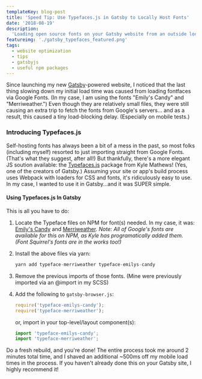 ```yaml
---
templateKey: blog-post
title: 'Speed Tip: Use Typefaces.js in Gatsby to Locally Host Fonts'
date: '2018-08-19'
description:
  'Loading open source fonts on your Gatsby website from an outside location? Speed up your load times by self-hosting those fonts via the Typefaces.js package!'
featureimg: './gatsby_typefaces_featured.png'
tags:
  - website optimization
  - tips
  - gatsbyjs
  - useful npm packages
---
```


Since launching my new [Gatsby](https://next.gatsbyjs.org)-powered website, I noticed that the last thing slowing down my initial load time was caused from loading fontfaces via Google Fonts. (In my case, I am using the fonts "Emily's Candy" and "Merriweather.") Even though they are relatively small files, they were still causing an extra trip to fetch the fonts from Google's servers... and as a result, this caused a tiny load-blocking delay. (Especially on mobile tests.)

### Introducing Typefaces.js

Self-hosting fonts has always been a bit of a mess in the past, so most folks (including myself) resorted to just importing straight from Google Fonts. (That's what they suggest, after all!) But thankfully, there's a more elegant JS soution available: the [Typefaces.js](https://github.com/KyleAMathews/typefaces) package from Kyle Mathews! (Yes, one of the creators of Gatsby.) Assuming your site or app's build process uses Webpack with loaders for CSS and fonts, it's ridiculously easy to use. In my case, I wanted to use it in Gatsby...and it was SUPER simple.

#### Using Typefaces.js In Gatsby

This is all you have to do:

1. Locate the Typeface files on NPM for font(s) needed. In my case, it was: [Emily's Candy](https://www.npmjs.com/package/typeface-emilys-candy) and [Merriweather](https://www.npmjs.com/package/typeface-merriweather). _Note: All of Google's fonts are available for this on NPM, as Kyle has programatically added them. (Font Squirrel's fonts are in the works too!)_

2. Install the above files via yarn:

   ```javascript
   yarn add typeface-merriweather typeface-emilys-candy
   ```

3. Remove the previous imports of those fonts. (Mine were previously imported via an @import in my SCSS)

4. Add the following to `gatsby-browser.js`:

   ```javascript
   require('typeface-emilys-candy');
   require('typeface-merriweather');
   ```

   or, import in your top-level/layout component(s):

   ```javascript
   import 'typeface-emilys-candy';
   import 'typeface-merriweather';
   ```

Do a fresh rebuild, and you're done! The entire process took me around 2 minutes total time, and I shaved an additional ~500ms off my mobile load times in the process. If you haven't already done this on your Gatsby site, I highly recommend it!
